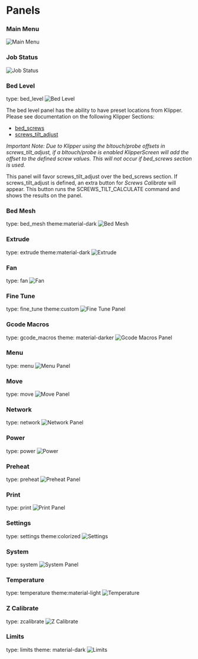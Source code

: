 # Panels

### Main Menu
![Main Menu](img/main_panel.png)

### Job Status
![Job Status](img/job_status.png)

### Bed Level
type: bed_level
![Bed Level](img/bed_level.png)

The bed level panel has the ability to have preset locations from Klipper. Please see documentation on the following
Klipper Sections:
* [bed_screws](https://www.klipper3d.org/Config_Reference.html#bed_screws)
* [screws_tilt_adjust](https://www.klipper3d.org/Config_Reference.html#screws_tilt_adjust)

_Important Note: Due to Klipper using the bltouch/probe offsets in screws_tilt_adjust, if a bltouch/probe is enabled_
_KlipperScreen will add the offset to the defined screw values. This will not occur if bed_screws section is used._

This panel will favor screws_tilt_adjust over the bed_screws section. If screws_tilt_adjust is defined, an extra button
for _Screws Calibrate_ will appear. This button runs the SCREWS_TILT_CALCULATE command and shows the results on the
panel.

### Bed Mesh
type: bed_mesh theme:material-dark
![Bed Mesh](img/bed_mesh.png)

### Extrude
type: extrude theme:material-dark
![Extrude](img/extrude.png)

### Fan
type: fan
![Fan](img/fan.png)

### Fine Tune
type: fine_tune theme:custom
![Fine Tune Panel](img/fine_tune.png)

### Gcode Macros
type: gcode_macros theme: material-darker
![Gcode Macros Panel](img/gcode_macros.png)

### Menu
type: menu
![Menu Panel](img/menu.png)

### Move
type: move
![Move Panel](img/move.png)

### Network
type: network
![Network Panel](img/network.png)

### Power
type: power
![Power](img/power.png)

### Preheat
type: preheat
![Preheat Panel](img/preheat.png)

### Print
type: print
![Print Panel](img/print.png)

### Settings
type: settings theme:colorized
![Settings](img/settings.png)

### System
type: system
![System Panel](img/system.png)

### Temperature
type: temperature theme:material-light
![Temperature](img/temperature.png)

### Z Calibrate
type: zcalibrate
![Z Calibrate](img/zcalibrate.png)

### Limits
type: limits theme: material-dark
![Limits](img/limits.png)
